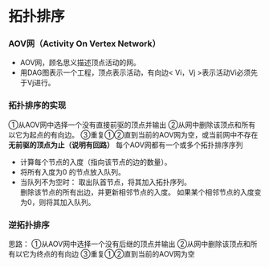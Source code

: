 


# 拓扑排序
### AOV网（Activity On Vertex Network）
- AOV网，顾名思义描述顶点活动的网。
- 用DAG图表示一个工程，顶点表示活动，有向边< Vi，Vj >表示活动Vi必须先于Vj进行。

### 拓扑排序的实现
①从AOV网中选择一个没有直接前驱的顶点并输出
②从网中删除该顶点和所有以它为起点的有向边。
③重复①②直到当前的AOV网为空，或当前网中不存在**无前驱的顶点为止（说明有回路）** 每个AOV网都有一个或多个拓扑排序序列

-   计算每个节点的入度（指向该节点的边的数量）。
-   将所有入度为0 的节点放入队列。
-   当队列不为空时：
    取出队首节点，将其加入拓扑序列。   
    删除该节点的所有出边，并更新相邻节点的入度。
    如果某个相邻节点的入度变为0，则将其加入队列。
    

### 逆拓扑排序
思路：
①从AOV网中选择一个没有后继的顶点并输出
②从网中删除该顶点和所有以它为终点的有向边
③重复①②直到当前的AOV网为空
<!--stackedit_data:
eyJoaXN0b3J5IjpbLTU3NDg1MjU1MywtMjIyMDAzMTQ1LC0xND
cyMjUxNTYyLDQ4MTQ4ODgwM119
-->